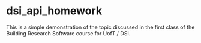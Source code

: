 # dsi_api_homework

This is a simple demonstration of the topic discussed in the first class of the Building Research Software course for UofT / DSI.
